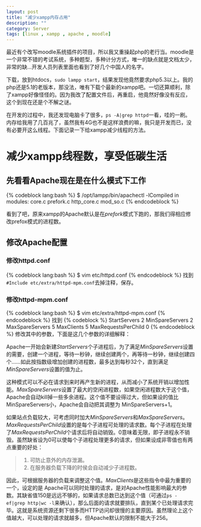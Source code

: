 ```yaml
---
layout: post
title: "减少xampp内存占用"
description: ""
category: Server
tags: [linux , xampp , apache , moodle]
---
```


最近有个改写moodle系统插件的项目，所以我又重操起php的老行当。moodle是一个非常不错的考试系统，多种题型，多种计分方式，唯一的缺点就是文档太少，非常的缺...开发人员列表里面也看到了好几个中国人的名字。

下载，放到htdocs，`sudo lampp start`，结果发现他竟然要求php5.3以上。我的php还是5.1的老版本，那没法，唯有下载个最新的xampp吧。一切还算顺利，除了xampp好像怪怪的。因为我改了配置文件后，再重启，他竟然好像没有反应，这个到现在还是个不解之谜。

在开发的过程中，我还发现电脑卡了很多，`ps -A|grep httpd`一看，哇的一刷。内存给我用了几百兆了，虽然我有4G也不是这样浪费的嘛，我只是开发而已，没有必要开这么线程。下面记录一下给xampp减少线程的方法。

<!--more-->
# 减少xampp线程数，享受低碳生活


## 先看看Apache现在是在什么模式下工作

{% codeblock lang:bash %}
$ /opt/lampp/bin/apachectl -lCompiled in modules:
core.c
prefork.c
http_core.c
mod_so.c
{% endcodeblock %}

看到了吧，原来xampp的Apache默认是在*prefork*模式下跑的，那我们得相应修改prefox模式的进程数。


## 修改Apache配置

### 修改httpd.conf
{% codeblock lang:bash %}
$ vim etc/httpd.conf
{% endcodeblock %}
找到`#Include etc/extra/httpd-mpm.conf`去掉注释，保存。

### 修改httpd-mpm.conf
{% codeblock lang:bash %}
$ vim etc/extra/httpd-mpm.conf 
{% endcodeblock %}
找到
{% codeblock %}
<IfModule mpm_prefork_module>
    StartServers          2
    MinSpareServers       2
    MaxSpareServers      5
    MaxClients          5
    MaxRequestsPerChild   0
 </IfModule>
{% endcodeblock %}
修改其中的参数，下面是这几个参数的详细解释：

Apache一开始会新建*StartServers*个子进程后，为了满足*MinSpareServers*设置的需要，创建一个进程，等待一秒钟，继续创建两个，再等待一秒钟，继续创建四个……如此按指数级增加创建的进程数，最多达到每秒32个，直到满足*MinSpareServers*设置的值为止。


这种模式可以不必在请求到来时再产生新的进程，从而减小了系统开销以增加性能。*MaxSpareServers*设置了最大的空闲进程数，如果空闲进程数大于这个值，Apache会自动kill掉一些多余进程。这个值不要设得过大，但如果设的值比MinSpareServers小，Apache会自动把其调整为 MinSpareServers+1。


如果站点负载较大，可考虑同时加大*MinSpareServers*和*MaxSpareServers*。 *MaxRequestsPerChild*设置的是每个子进程可处理的请求数。每个子进程在处理了*MaxRequestsPerChild*个请求后将自动销毁。0意味着无限，即子进程永不销毁。虽然缺省设为0可以使每个子进程处理更多的请求，但如果设成非零值也有两点重要的好处：

> 1. 可防止意外的内存泄漏。
> 2. 在服务器负载下降的时侯会自动减少子进程数。

因此，可根据服务器的负载来调整这个值。*MaxClients*是这些指令中最为重要的一个，设定的是 Apache可以同时处理的请求，是对Apache性能影响最大的参数。其缺省值150是远远不够的，如果请求总数已达到这个值（可通过`ps -ef|grep http|wc -l`来确认），那么后面的请求就要排队，直到某个已处理请求完毕。这就是系统资源还剩下很多而HTTP访问却很慢的主要原因。虽然理论上这个值越大，可以处理的请求就越多，但Apache默认的限制不能大于256。
